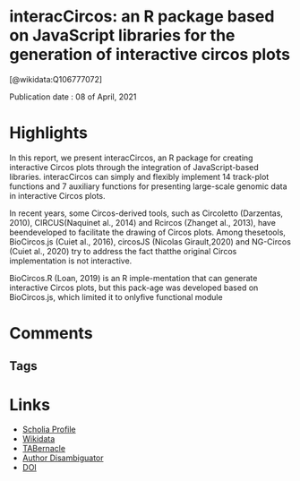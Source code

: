 
interacCircos: an R package based on JavaScript libraries for the generation of interactive circos plots
========================================================================================================
  
  [@wikidata:Q106777072]  
  
Publication date : 08 of April, 2021  

# Highlights

In this report, we present interacCircos, an R package for creating interactive Circos plots through the integration of JavaScript-based libraries. interacCircos can simply and flexibly implement 14 track-plot functions and 7 auxiliary functions for presenting large-scale genomic data in interactive Circos plots.


 In recent years, some Circos-derived   tools,   such   as   Circoletto   (Darzentas,   2010),   CIRCUS(Naquinet al., 2014) and Rcircos (Zhanget al., 2013), have beendeveloped  to  facilitate  the  drawing  of  Circos  plots.  Among  thesetools,  BioCircos.js  (Cuiet  al.,  2016),  circosJS  (Nicolas  Girault,2020) and NG-Circos (Cuiet al., 2020) try to address the fact thatthe  original  Circos  implementation  is  not  interactive.

BioCircos.R (Loan, 2019) is an R imple-mentation that can generate interactive Circos plots, but this pack-age was developed based on BioCircos.js, which limited it to onlyfive  functional  module



# Comments

## Tags

# Links
  
 * [Scholia Profile](https://scholia.toolforge.org/work/Q106777072)  
 * [Wikidata](https://www.wikidata.org/wiki/Q106777072)  
 * [TABernacle](https://tabernacle.toolforge.org/?#/tab/manual/Q106777072/P921%3BP4510)  
 * [Author Disambiguator](https://author-disambiguator.toolforge.org/work_item_oauth.php?id=Q106777072&batch_id=&match=1&author_list_id=&doit=Get+author+links+for+work)  
 * [DOI](https://doi.org/10.1093/BIOINFORMATICS/BTAB232)  
